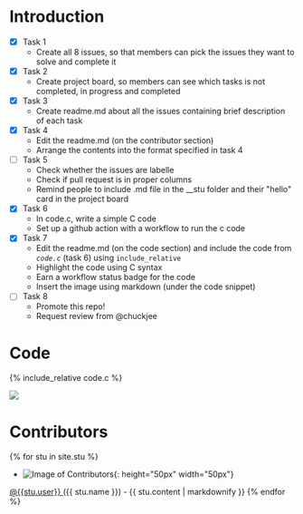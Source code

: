 # Introduction
- [x] Task 1
  * Create all 8 issues, so that members can pick the issues they want to solve and complete it
- [x] Task 2
  * Create project board, so members can see which tasks is not completed, in progress and completed
- [x] Task 3
  * Create readme.md about all the issues containing brief description of each task
- [x] Task 4
  * Edit the readme.md (on the contributor section)
  * Arrange the contents into the format specified in task 4
- [ ] Task 5
  * Check whether the issues are labelle
  * Check if pull request is in proper columns
  * Remind people to include .md file in the __stu folder and their "hello" card in the project board
- [x] Task 6
  * In code.c, write a simple C code
  * Set up a github action with a workflow to run the c code
- [x] Task 7
  * Edit the readme.md (on the code section) and include the code from *`code.c`* (task 6) using `include_relative`
  * Highlight the code using C syntax 
  * Earn a workflow status badge for the code
  * Insert the image using markdown (under the code snippet)
- [ ] Task 8
  * Promote this repo! 
  * Request review from @chuckjee

# Code
{% include_relative code.c %}

![](https://github.com/csci3251-2020/project-team-f/workflows/C/C++CI/badge.svg)

# Contributors
{% for stu in site.stu %}    
- ![Image of Contributors]({{stu.image}}){: height="50px" width="50px"}
<a href="http://github.com/{{stu.user}}">
@{{stu.user}}
</a>
({{ stu.name }})
  - {{ stu.content | markdownify }}
{% endfor %}
